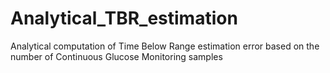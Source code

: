 # Analytical_TBR_estimation
Analytical computation of Time Below Range estimation error based on the number of Continuous Glucose Monitoring samples
